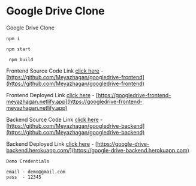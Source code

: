 # Google Drive Clone

Google Drive Clone

```
npm i
```

```
npm start
```

```
 npm build
```


Frontend Source Code Link [click here](https://github.com/Meyazhagan/googledrive-frontend) - [https://github.com/Meyazhagan/googledrive-frontend](https://github.com/Meyazhagan/googledrive-frontend)

Frontend Deployed Link [click here](https://googledrive-frontend-meyazhagan.netlify.app) - [https://googledrive-frontend-meyazhagan.netlify.app](https://googledrive-frontend-meyazhagan.netlify.app)

Backend Source Code Link [click here](https://github.com/Meyazhagan/googledrive-backend) - [https://github.com/Meyazhagan/googledrive-backend](https://github.com/Meyazhagan/googledrive-backend)

Backend Deployed Link [click here](https://google-drive-backend.herokuapp.com/) - [https://google-drive-backend.herokuapp.com/](https://google-drive-backend.herokuapp.com)


```
Demo Credentials

email - demo@gmail.com
pass  - 12345
```
